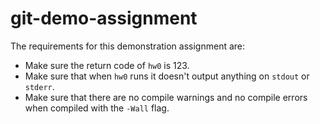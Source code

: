 # git-demo-assignment

The requirements for this demonstration assignment are:
* Make sure the return code of `hw0` is 123.
* Make sure that when `hw0` runs it doesn't output anything on `stdout` or `stderr`.
* Make sure that there are no compile warnings and no compile errors when compiled with the `-Wall` flag.
